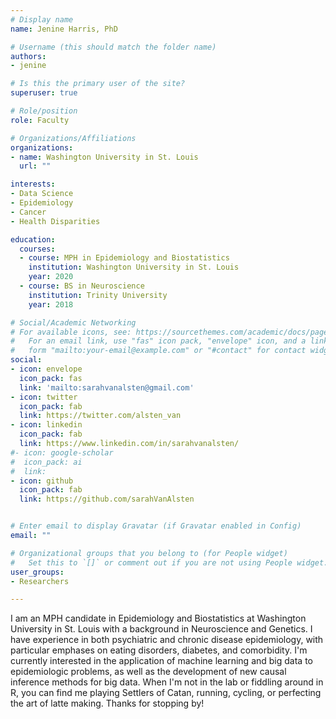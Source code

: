 ```yaml
---
# Display name
name: Jenine Harris, PhD

# Username (this should match the folder name)
authors:
- jenine

# Is this the primary user of the site?
superuser: true

# Role/position
role: Faculty

# Organizations/Affiliations
organizations:
- name: Washington University in St. Louis
  url: ""

interests:
- Data Science
- Epidemiology
- Cancer
- Health Disparities

education:
  courses:
  - course: MPH in Epidemiology and Biostatistics
    institution: Washington University in St. Louis
    year: 2020
  - course: BS in Neuroscience
    institution: Trinity University
    year: 2018

# Social/Academic Networking
# For available icons, see: https://sourcethemes.com/academic/docs/page-builder/#icons
#   For an email link, use "fas" icon pack, "envelope" icon, and a link in the
#   form "mailto:your-email@example.com" or "#contact" for contact widget.
social:
- icon: envelope
  icon_pack: fas
  link: 'mailto:sarahvanalsten@gmail.com'  
- icon: twitter
  icon_pack: fab
  link: https://twitter.com/alsten_van
- icon: linkedin
  icon_pack: fab
  link: https://www.linkedin.com/in/sarahvanalsten/
#- icon: google-scholar
#  icon_pack: ai
#  link: 
- icon: github
  icon_pack: fab
  link: https://github.com/sarahVanAlsten


# Enter email to display Gravatar (if Gravatar enabled in Config)
email: ""

# Organizational groups that you belong to (for People widget)
#   Set this to `[]` or comment out if you are not using People widget.
user_groups:
- Researchers

---
```

I am an MPH candidate in Epidemiology and Biostatistics at Washington University in St. Louis with a background in Neuroscience and Genetics. I have experience in both psychiatric and chronic disease epidemiology, with particular emphases on eating disorders, diabetes, and comorbidity. I'm currently interested in the application of machine learning and big data to epidemiologic problems, as well as the development of new causal inference methods for big data. When I'm not in the lab or fiddling around in R, you can find me playing Settlers of Catan, running, cycling, or perfecting the art of latte making. Thanks for stopping by!

